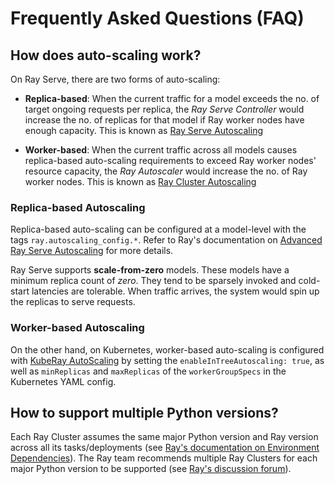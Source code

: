 # Frequently Asked Questions (FAQ)

## How does auto-scaling work?

On Ray Serve, there are two forms of auto-scaling:
- **Replica-based**: When the current traffic for a model exceeds the no. of target ongoing requests per replica, the *Ray Serve Controller* would increase the no. of replicas for that model if Ray worker nodes have enough capacity. This is known as [Ray Serve Autoscaling](https://docs.ray.io/en/latest/serve/autoscaling-guide.html)

- **Worker-based**: When the current traffic across all models causes replica-based auto-scaling requirements to exceed Ray worker nodes' resource capacity, the *Ray Autoscaler* would increase the no. of Ray worker nodes. This is known as [Ray Cluster Autoscaling](https://docs.ray.io/en/latest/cluster/key-concepts.html#id6)

### Replica-based Autoscaling 

Replica-based auto-scaling can be configured at a model-level with the tags `ray.autoscaling_config.*`. Refer to Ray's documentation on [Advanced Ray Serve Autoscaling](https://docs.ray.io/en/latest/serve/advanced-guides/advanced-autoscaling.html#serve-advanced-autoscaling) for more details.

Ray Serve supports **scale-from-zero** models. These models have a minimum replica count of *zero*. They tend to be sparsely invoked and cold-start latencies are tolerable. When traffic arrives, the system would spin up the replicas to serve requests.

### Worker-based Autoscaling 

On the other hand, on Kubernetes, worker-based auto-scaling is configured with [KubeRay AutoScaling](https://docs.ray.io/en/latest/cluster/kubernetes/user-guides/configuring-autoscaling.html) by setting the `enableInTreeAutoscaling: true`, as well as `minReplicas` and `maxReplicas` of the `workerGroupSpecs` in the Kubernetes YAML config.

## How to support multiple Python versions?

Each Ray Cluster assumes the same major Python version and Ray version across all its tasks/deployments (see [Ray's documentation on Environment Dependencies](https://docs.ray.io/en/latest/ray-core/handling-dependencies.html)). The Ray team recommends multiple Ray Clusters for each major Python version to be supported (see [Ray's discussion forum](https://discuss.ray.io/t/how-to-use-different-python-versions-in-the-same-cluster/15825)).